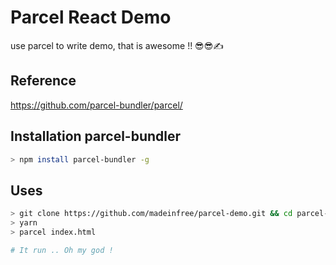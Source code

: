 # Parcel React Demo

use parcel to write demo, that is awesome !! 😎😎✍️

## Reference

https://github.com/parcel-bundler/parcel/

## Installation parcel-bundler

```bash
> npm install parcel-bundler -g
```

## Uses

```bash
> git clone https://github.com/madeinfree/parcel-demo.git && cd parcel-demo
> yarn
> parcel index.html

# It run .. Oh my god !
```
